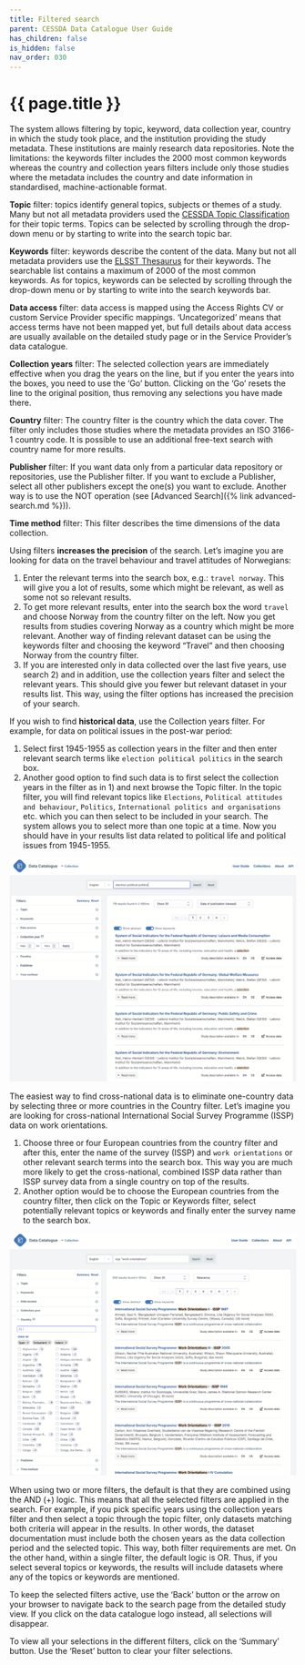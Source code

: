 ```yaml
---
title: Filtered search
parent: CESSDA Data Catalogue User Guide
has_children: false
is_hidden: false
nav_order: 030
---
```


# {{ page.title }}

The system allows filtering by topic, keyword, data collection year,
country in which the study took place, and the institution providing the study metadata.
These institutions are mainly research data repositories.
Note the limitations: the keywords filter includes the 2000 most common keywords whereas the
country and collection years filters include only those studies where the metadata includes
the country and date information in standardised, machine-actionable format.

**Topic** filter: topics identify general topics, subjects or themes of a study.
Many but not all metadata providers used the
[CESSDA Topic Classification](https://vocabularies.cessda.eu/vocabulary/TopicClassification?lang=en)
for their topic terms.
Topics can be selected by scrolling through the drop-down menu or by starting to write into the
search topic bar.

**Keywords** filter: keywords describe the content of the data.
Many but not all metadata providers use
the [ELSST Thesaurus](https://elsst.cessda.eu/) for their keywords.
The searchable list contains a maximum of 2000 of the most common keywords.
As for topics, keywords can be selected by scrolling through the drop-down menu or
by starting to write into the search keywords bar.

**Data access** filter: data access is mapped using the Access Rights CV
or custom Service Provider specific mappings.
‘Uncategorized’ means that access terms have not been mapped yet,
but full details about data access are usually available on the detailed study page
or in the Service Provider’s data catalogue.

**Collection years** filter: The selected collection years are immediately effective when you drag the
years on the line, but if you enter the years into the boxes, you need to use the ‘Go’ button.
Clicking on the ‘Go’ resets the line to the original position, thus removing any selections you have made there.

**Country** filter: The country filter is the country which the data cover.
The filter only includes those studies where the metadata provides an ISO 3166-1 country code.
It is possible to use an additional free-text search with country name for more results.

**Publisher** filter: If you want data only from a particular data repository or repositories,
use the Publisher filter. If you want to exclude a Publisher, select all other publishers except
the one(s) you want to exclude.
Another way is to use the NOT operation (see [Advanced Search]({% link advanced-search.md %})).

**Time method** filter: This filter describes the time dimensions of the data collection.

Using filters **increases the precision** of the search.
Let’s imagine you are looking for data on the travel behaviour and travel  attitudes of Norwegians:

1. Enter the relevant terms into the search box, e.g.: `travel norway`.
  This will give you a lot of results, some which might be relevant,
  as well as some not so relevant results.
2. To get more relevant results, enter into the search box the word `travel`
  and choose Norway from the country filter on the left.
  Now you get results from studies covering Norway as a country which might be more relevant.
  Another way of finding relevant dataset can be using the keywords filter and choosing the
  keyword “Travel” and then choosing Norway from the country filter.
3. If you are interested only in data collected over the last five years, use search 2) and in addition,
  use the collection years filter and select the relevant years.
  This should give you fewer but relevant dataset in your results list.
  This way, using the filter options has increased the precision of your search.

If you wish to find **historical data**, use the Collection years filter.
For example, for data on political issues in the post-war period:

1. Select first 1945-1955 as collection years in the filter and then enter relevant search terms like
  `election political politics` in the search box.
2. Another good option to find such data is to first select the collection years in the filter as in 1)
  and next browse the Topic filter.
  In the topic filter, you will find relevant topics like `Elections`, `Political attitudes and behaviour`, `Politics`,
  `International politics and organisations` etc. which you can then select to be included in your search.
  The system allows you to select more than one topic at a time.
  Now you should have in your results list data related to political life and political issues from 1945-1955.

![Filtered search](images/filtered-search.png "Filtered search")

The easiest way to find cross-national data is to eliminate one-country data by selecting three or more
countries in the Country filter. Let’s imagine you are looking for cross-national International Social
Survey Programme (ISSP) data on work orientations.

1. Choose three or four European countries from the country filter and after this, enter the name of the
   survey (ISSP) and `work orientations` or other relevant search terms into the search box.
   This way you are much more likely to get the cross-national, combined ISSP data rather than ISSP
   survey data from a single country on top of the results.
2. Another option would be to choose the European countries from the country filter,
   then click on the Topic or Keywords filter, select potentially relevant topics or keywords and
   finally enter the survey name to the search box.

![Cross-national data search](images/cross-national-data-search.png "cross-national data search")

When using two or more filters, the default is that they are combined using the AND (+) logic.
This means that all the selected filters are applied in the search. For example,
if you pick specific years using the collection years filter and then select a topic through the topic filter,
only datasets matching both criteria will appear in the results. In other words, the dataset documentation must
include both the chosen years as the data collection period and the selected topic. This way,
both filter requirements are met. On the other hand, within a single filter, the default logic is OR.
Thus, if you select several topics or keywords, the results will include datasets where any of the topics or
keywords are mentioned.

To keep the selected filters active,
use the ‘Back’ button or the arrow on your browser to navigate back to the search page from the detailed study view.
If you click on the data catalogue logo instead, all selections will disappear.

To view all your selections in the different filters, click on the ‘Summary’ button.
Use the ‘Reset’ button to clear your filter selections.
